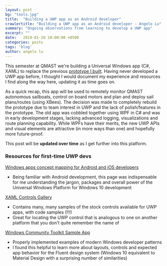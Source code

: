 ```yaml
---
layout: post
bg: "tools.jpg"
title:  "Building a UWP app as an Android developer"
crawlertitle: "Building a UWP app as an Android developer - Angelo Lu"
summary: "Ongoing observations from learning to develop a UWP app"
excerpt: ""
date:   2019-01-20 10:00:00 +0500
categories: posts
tags: 'blog'
author: angelo lu
---
```


This semester at QMAST we're building a Universal Windows app (C#, XAML) to replace the previous [prototype I built](/projects/boat-control-desktop/). Having never developed a UWP app before, I thought I would document my experience and resources I find along the way here, updating it as time goes on.

As a quick recap, this app will be used to remotely monitor QMAST autonomous sailboats, control on board motors and plan and deploy sail plans/routes (using XBees). The decision was made to completely rebuild the prototype due to team interest in UWP and the lack of polish/features in the prototype. The old app was cobbled together using WPF in C# and was in early development stages, lacking advanced logging, visualizations and route planning capability. While WPFs have their merits, the new UWP APIs and visual elements are attractive (in more ways than one) and hopefully more future-proof.

This post will be **updated over time** as I get further into this platform.

### Resources for first-time UWP devs

[Windows apps concept mapping for Android and iOS developers](https://docs.microsoft.com/en-us/windows/uwp/porting/android-ios-uwp-map)
- Being familiar with Android development, this page was indispensable for me understanding the jargon, packages and overall power of the Universal Windows Platform for Windows 10 development

[XAML Controls Gallery](https://www.microsoft.com/en-us/p/xaml-controls-gallery/9msvh128x2zt)
- Contains many, many samples of the stock controls available for UWP apps, with code samples (!!!)
- Great for locating the UWP control that is analogous to one on another platform that you don't quite remember the name of

[Windows Community Toolkit Sample App](https://www.microsoft.com/en-us/p/windows-community-toolkit-sample-app/9nblggh4tlcq?activetab=pivot:overviewtab)
- Properly implemented examples of modern Windows developer patterns
- I found this helpful to learn more about layouts, controls and expected app behavior for the Fluent design system (Windows 10 equivalent to Material Design with a surprising number of similarities)
